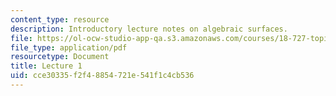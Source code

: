 ```yaml
---
content_type: resource
description: Introductory lecture notes on algebraic surfaces.
file: https://ol-ocw-studio-app-qa.s3.amazonaws.com/courses/18-727-topics-in-algebraic-geometry-algebraic-surfaces-spring-2008/cce30335f2f48854721e541f1c4cb536_lect1.pdf
file_type: application/pdf
resourcetype: Document
title: Lecture 1
uid: cce30335-f2f4-8854-721e-541f1c4cb536
---
```

